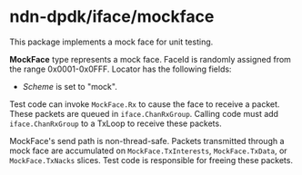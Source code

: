 # ndn-dpdk/iface/mockface

This package implements a mock face for unit testing.

**MockFace** type represents a mock face.
FaceId is randomly assigned from the range 0x0001-0x0FFF.
Locator has the following fields:

*   *Scheme* is set to "mock".

Test code can invoke `MockFace.Rx` to cause the face to receive a packet.
These packets are queued in `iface.ChanRxGroup`.
Calling code must add `iface.ChanRxGroup` to a TxLoop to receive these packets.

MockFace's send path is non-thread-safe.
Packets transmitted through a mock face are accumulated on `MockFace.TxInterests`, `MockFace.TxData`, or `MockFace.TxNacks` slices.
Test code is responsible for freeing these packets.
